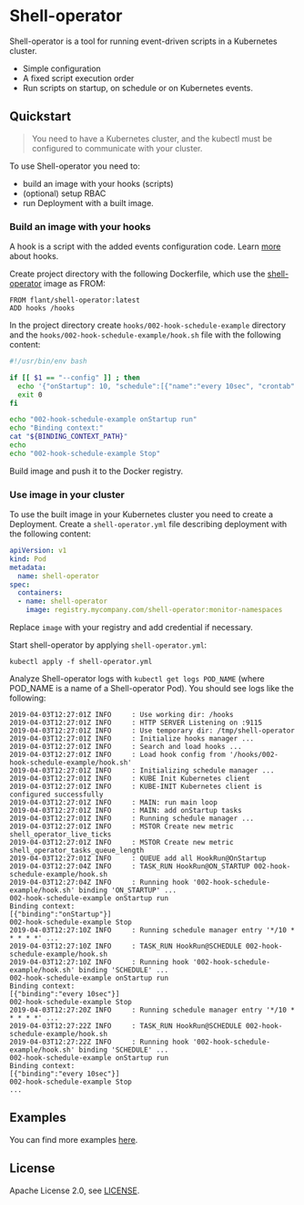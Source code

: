 # Shell-operator

Shell-operator is a tool for running event-driven scripts in a Kubernetes cluster.

* Simple configuration
* A fixed script execution order
* Run scripts on startup, on schedule or on Kubernetes events.

## Quickstart

> You need to have a Kubernetes cluster, and the kubectl must be configured to communicate with your cluster.

To use Shell-operator you need to:
- build an image with your hooks (scripts)
- (optional) setup RBAC
- run Deployment with a built image.

### Build an image with your hooks

A hook is a script with the added events configuration code. Learn [more](HOOKS.md) about hooks.

Create project directory with the following Dockerfile, which use the [shell-operator](https://hub.docker.com/r/flant/shell-operator) image as FROM:
```
FROM flant/shell-operator:latest
ADD hooks /hooks
```

In the project directory create `hooks/002-hook-schedule-example` directory and the `hooks/002-hook-schedule-example/hook.sh` file with the following content:
```bash
#!/usr/bin/env bash

if [[ $1 == "--config" ]] ; then
  echo '{"onStartup": 10, "schedule":[{"name":"every 10sec", "crontab":"*/10 * * * * *"}]}'
  exit 0
fi

echo "002-hook-schedule-example onStartup run"
echo "Binding context:"
cat "${BINDING_CONTEXT_PATH}"
echo
echo "002-hook-schedule-example Stop"
```

Build image and push it to the Docker registry.

### Use image in your cluster

To use the built image in your Kubernetes cluster you need to create a Deployment.
Create a `shell-operator.yml` file describing deployment with the following content:
```yaml
apiVersion: v1
kind: Pod
metadata:
  name: shell-operator
spec:
  containers:
  - name: shell-operator
    image: registry.mycompany.com/shell-operator:monitor-namespaces
```
Replace `image` with your registry and add credential if necessary.

Start shell-operator by applying `shell-operator.yml`:
```
kubectl apply -f shell-operator.yml
```

Analyze Shell-operator logs with `kubectl get logs POD_NAME` (where POD_NAME is a name of a Shell-operator Pod). You should see logs like the following:
```
2019-04-03T12:27:01Z INFO     : Use working dir: /hooks
2019-04-03T12:27:01Z INFO     : HTTP SERVER Listening on :9115
2019-04-03T12:27:01Z INFO     : Use temporary dir: /tmp/shell-operator
2019-04-03T12:27:01Z INFO     : Initialize hooks manager ...
2019-04-03T12:27:01Z INFO     : Search and load hooks ...
2019-04-03T12:27:01Z INFO     : Load hook config from '/hooks/002-hook-schedule-example/hook.sh'
2019-04-03T12:27:01Z INFO     : Initializing schedule manager ...
2019-04-03T12:27:01Z INFO     : KUBE Init Kubernetes client
2019-04-03T12:27:01Z INFO     : KUBE-INIT Kubernetes client is configured successfully
2019-04-03T12:27:01Z INFO     : MAIN: run main loop
2019-04-03T12:27:01Z INFO     : MAIN: add onStartup tasks
2019-04-03T12:27:01Z INFO     : Running schedule manager ...
2019-04-03T12:27:01Z INFO     : MSTOR Create new metric shell_operator_live_ticks
2019-04-03T12:27:01Z INFO     : MSTOR Create new metric shell_operator_tasks_queue_length
2019-04-03T12:27:01Z INFO     : QUEUE add all HookRun@OnStartup
2019-04-03T12:27:04Z INFO     : TASK_RUN HookRun@ON_STARTUP 002-hook-schedule-example/hook.sh
2019-04-03T12:27:04Z INFO     : Running hook '002-hook-schedule-example/hook.sh' binding 'ON_STARTUP' ...
002-hook-schedule-example onStartup run
Binding context:
[{"binding":"onStartup"}]
002-hook-schedule-example Stop
2019-04-03T12:27:10Z INFO     : Running schedule manager entry '*/10 * * * * *' ...
2019-04-03T12:27:10Z INFO     : TASK_RUN HookRun@SCHEDULE 002-hook-schedule-example/hook.sh
2019-04-03T12:27:10Z INFO     : Running hook '002-hook-schedule-example/hook.sh' binding 'SCHEDULE' ...
002-hook-schedule-example onStartup run
Binding context:
[{"binding":"every 10sec"}]
002-hook-schedule-example Stop
2019-04-03T12:27:20Z INFO     : Running schedule manager entry '*/10 * * * * *' ...
2019-04-03T12:27:22Z INFO     : TASK_RUN HookRun@SCHEDULE 002-hook-schedule-example/hook.sh
2019-04-03T12:27:22Z INFO     : Running hook '002-hook-schedule-example/hook.sh' binding 'SCHEDULE' ...
002-hook-schedule-example onStartup run
Binding context:
[{"binding":"every 10sec"}]
002-hook-schedule-example Stop
...
```

## Examples

You can find more examples [here](examples/).

## License

Apache License 2.0, see [LICENSE](LICENSE).
